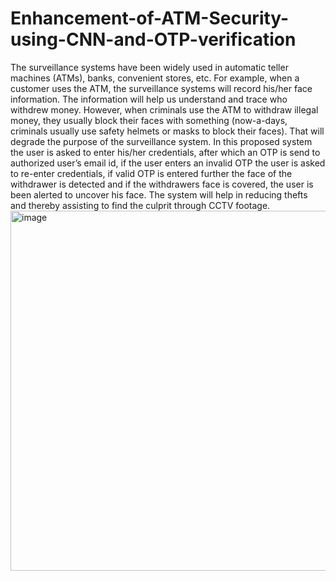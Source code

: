# Enhancement-of-ATM-Security-using-CNN-and-OTP-verification

The surveillance systems have been widely used in automatic teller machines (ATMs), banks, convenient stores, etc. For example, when a customer uses the ATM, the surveillance systems will record his/her face information. The information will help us understand and trace who withdrew money. However, when criminals use the ATM to withdraw illegal money, they usually block their faces with something (now-a-days, criminals usually use safety helmets or masks to block their faces). That will degrade the purpose of the surveillance system. In this proposed system the user is asked to enter his/her credentials, after which an OTP is send to authorized user’s email id, if the user enters an invalid OTP the user is asked to re-enter credentials, if valid OTP is entered further the face of the withdrawer is detected and if the withdrawers face is covered, the user is been alerted to uncover his face. The system will help in reducing thefts and thereby assisting to find the culprit through CCTV footage.
<img width="576" alt="image" src="https://github.com/Juilee2610/Enhancement-of-ATM-Security-using-CNN-and-OTP-verification/assets/65844794/1863b55e-b048-46b4-87f5-742373115d21">
